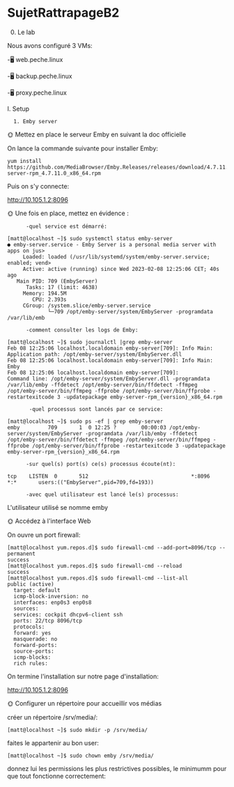 # SujetRattrapageB2


0. Le lab

Nous avons configuré 3 VMs:
  
  -🖥️ web.peche.linux
  
  -🖥️ backup.peche.linux
  
  -🖥️ proxy.peche.linux
  

I. Setup

      1. Emby server
      
🌞 Mettez en place le serveur Emby en suivant la doc officielle

On lance la commande suivante pour installer Emby:

```
yum install https://github.com/MediaBrowser/Emby.Releases/releases/download/4.7.11.0/emby-server-rpm_4.7.11.0_x86_64.rpm
```

Puis on s'y connecte:

http://10.105.1.2:8096

🌞 Une fois en place, mettez en évidence :


          -quel service est démarré:
          
```
[matt@localhost ~]$ sudo systemctl status emby-server
● emby-server.service - Emby Server is a personal media server with apps on jus>
     Loaded: loaded (/usr/lib/systemd/system/emby-server.service; enabled; vend>
     Active: active (running) since Wed 2023-02-08 12:25:06 CET; 40s ago
   Main PID: 709 (EmbyServer)
      Tasks: 17 (limit: 4638)
     Memory: 194.5M
        CPU: 2.393s
     CGroup: /system.slice/emby-server.service
             └─709 /opt/emby-server/system/EmbyServer -programdata /var/lib/emb
```

          -comment consulter les logs de Emby:

```
[matt@localhost ~]$ sudo journalctl |grep emby-server
Feb 08 12:25:06 localhost.localdomain emby-server[709]: Info Main: Application path: /opt/emby-server/system/EmbyServer.dll
Feb 08 12:25:06 localhost.localdomain emby-server[709]: Info Main: Emby
Feb 08 12:25:06 localhost.localdomain emby-server[709]:         Command line: /opt/emby-server/system/EmbyServer.dll -programdata /var/lib/emby -ffdetect /opt/emby-server/bin/ffdetect -ffmpeg /opt/emby-server/bin/ffmpeg -ffprobe /opt/emby-server/bin/ffprobe -restartexitcode 3 -updatepackage emby-server-rpm_{version}_x86_64.rpm
```

           -quel processus sont lancés par ce service:
           
```
[matt@localhost ~]$ sudo ps -ef | grep emby-server
emby         709       1  0 12:25 ?        00:00:03 /opt/emby-server/system/EmbyServer -programdata /var/lib/emby -ffdetect /opt/emby-server/bin/ffdetect -ffmpeg /opt/emby-server/bin/ffmpeg -ffprobe /opt/emby-server/bin/ffprobe -restartexitcode 3 -updatepackage emby-server-rpm_{version}_x86_64.rpm
```

          -sur quel(s) port(s) ce(s) processus écoute(nt):
          
```
tcp    LISTEN  0       512                                 *:8096                 *:*       users:(("EmbyServer",pid=709,fd=193))
```

          -avec quel utilisateur est lancé le(s) processus:
          
 L'utilisateur utilisé se nomme emby
 
 
 🌞 Accédez à l'interface Web
 
On ouvre un port firewall:

```
[matt@localhost yum.repos.d]$ sudo firewall-cmd --add-port=8096/tcp --permanent
success
[matt@localhost yum.repos.d]$ sudo firewall-cmd --reload
success
[matt@localhost yum.repos.d]$ sudo firewall-cmd --list-all
public (active)
  target: default
  icmp-block-inversion: no
  interfaces: enp0s3 enp0s8
  sources:
  services: cockpit dhcpv6-client ssh
  ports: 22/tcp 8096/tcp
  protocols:
  forward: yes
  masquerade: no
  forward-ports:
  source-ports:
  icmp-blocks:
  rich rules:
```

On termine l'installation sur notre page d'installation:

http://10.105.1.2:8096

🌞 Configurer un répertoire pour accueillir vos médias

créer un répertoire /srv/media/:

```
[matt@localhost ~]$ sudo mkdir -p /srv/media/
```

faites le appartenir au bon user:

```
[matt@localhost ~]$ sudo chown emby /srv/media/
```

donnez lui les permissions les plus restrictives possibles, le minimumm pour que tout fonctionne correctement:

```







   
   


